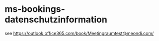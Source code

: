 # ms-bookings-datenschutzinformation

see https://outlook.office365.com/book/Meetingraumtest@meondi.com/
